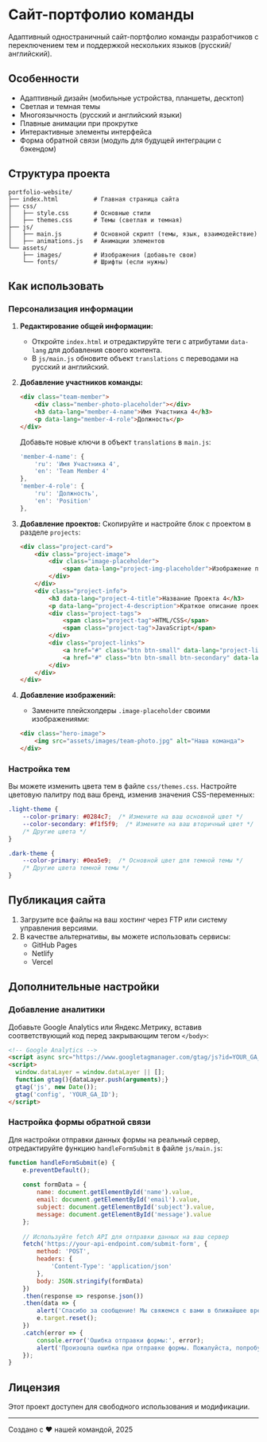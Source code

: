 # Сайт-портфолио команды

Адаптивный одностраничный сайт-портфолио команды разработчиков с переключением тем и поддержкой нескольких языков (русский/английский).

## Особенности

- Адаптивный дизайн (мобильные устройства, планшеты, десктоп)
- Светлая и темная темы
- Многоязычность (русский и английский языки)
- Плавные анимации при прокрутке
- Интерактивные элементы интерфейса
- Форма обратной связи (модуль для будущей интеграции с бэкендом)

## Структура проекта

```
portfolio-website/
├── index.html          # Главная страница сайта
├── css/
│   ├── style.css       # Основные стили
│   ├── themes.css      # Темы (светлая и темная)
├── js/
│   ├── main.js         # Основной скрипт (темы, язык, взаимодействие)
│   ├── animations.js   # Анимации элементов
└── assets/
    ├── images/         # Изображения (добавьте свои)
    └── fonts/          # Шрифты (если нужны)
```

## Как использовать

### Персонализация информации

1. **Редактирование общей информации:**
   - Откройте `index.html` и отредактируйте теги с атрибутами `data-lang` для добавления своего контента.
   - В `js/main.js` обновите объект `translations` с переводами на русский и английский.

2. **Добавление участников команды:**
   ```html
   <div class="team-member">
       <div class="member-photo-placeholder"></div>
       <h3 data-lang="member-4-name">Имя Участника 4</h3>
       <p data-lang="member-4-role">Должность</p>
   </div>
   ```
   Добавьте новые ключи в объект `translations` в `main.js`:
   ```javascript
   'member-4-name': {
       'ru': 'Имя Участника 4',
       'en': 'Team Member 4'
   },
   'member-4-role': {
       'ru': 'Должность',
       'en': 'Position'
   },
   ```

3. **Добавление проектов:**
   Скопируйте и настройте блок с проектом в разделе `projects`:
   ```html
   <div class="project-card">
       <div class="project-image">
           <div class="image-placeholder">
               <span data-lang="project-img-placeholder">Изображение проекта</span>
           </div>
       </div>
       <div class="project-info">
           <h3 data-lang="project-4-title">Название Проекта 4</h3>
           <p data-lang="project-4-description">Краткое описание проекта.</p>
           <div class="project-tags">
               <span class="project-tag">HTML/CSS</span>
               <span class="project-tag">JavaScript</span>
           </div>
           <div class="project-links">
               <a href="#" class="btn btn-small" data-lang="project-live-link">Сайт</a>
               <a href="#" class="btn btn-small btn-secondary" data-lang="project-code-link">Код</a>
           </div>
       </div>
   </div>
   ```

4. **Добавление изображений:**
   - Замените плейсхолдеры `.image-placeholder` своими изображениями:
   ```html
   <div class="hero-image">
       <img src="assets/images/team-photo.jpg" alt="Наша команда">
   </div>
   ```

### Настройка тем

Вы можете изменить цвета тем в файле `css/themes.css`. Настройте цветовую палитру под ваш бренд, изменив значения CSS-переменных:

```css
.light-theme {
    --color-primary: #0284c7;  /* Измените на ваш основной цвет */
    --color-secondary: #f1f5f9;  /* Измените на ваш вторичный цвет */
    /* Другие цвета */
}

.dark-theme {
    --color-primary: #0ea5e9;  /* Основной цвет для темной темы */
    /* Другие цвета темной темы */
}
```

## Публикация сайта

1. Загрузите все файлы на ваш хостинг через FTP или систему управления версиями.
2. В качестве альтернативы, вы можете использовать сервисы:
   - GitHub Pages
   - Netlify
   - Vercel

## Дополнительные настройки

### Добавление аналитики

Добавьте Google Analytics или Яндекс.Метрику, вставив соответствующий код перед закрывающим тегом `</body>`:

```html
<!-- Google Analytics -->
<script async src="https://www.googletagmanager.com/gtag/js?id=YOUR_GA_ID"></script>
<script>
  window.dataLayer = window.dataLayer || [];
  function gtag(){dataLayer.push(arguments);}
  gtag('js', new Date());
  gtag('config', 'YOUR_GA_ID');
</script>
```

### Настройка формы обратной связи

Для настройки отправки данных формы на реальный сервер, отредактируйте функцию `handleFormSubmit` в файле `js/main.js`:

```javascript
function handleFormSubmit(e) {
    e.preventDefault();
    
    const formData = {
        name: document.getElementById('name').value,
        email: document.getElementById('email').value,
        subject: document.getElementById('subject').value,
        message: document.getElementById('message').value
    };
    
    // Используйте fetch API для отправки данных на ваш сервер
    fetch('https://your-api-endpoint.com/submit-form', {
        method: 'POST',
        headers: {
            'Content-Type': 'application/json'
        },
        body: JSON.stringify(formData)
    })
    .then(response => response.json())
    .then(data => {
        alert('Спасибо за сообщение! Мы свяжемся с вами в ближайшее время.');
        e.target.reset();
    })
    .catch(error => {
        console.error('Ошибка отправки формы:', error);
        alert('Произошла ошибка при отправке формы. Пожалуйста, попробуйте снова позже.');
    });
}
```

## Лицензия

Этот проект доступен для свободного использования и модификации.

---

Создано с ❤️ нашей командой, 2025
